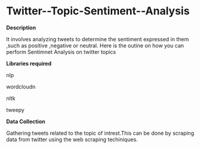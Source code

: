 # Twitter--Topic-Sentiment--Analysis
**Description**

It involves analyzing tweets to determine the sentiment expressed in them ,such as positive ,negative or neutral.
Here is the outine on how you can perform Sentimnet Analysis on twitter topics 

**Libraries required** 

nlp

wordcloudn

nltk

tweepy

**Data Collection**

Gathering tweets related to the topic of intrest.This can be done  by scraping data from twitter using the web scraping techiniques.
